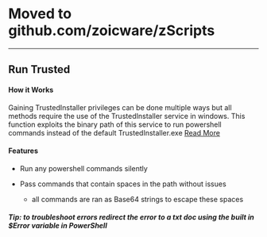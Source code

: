 
# Moved to github.com/zoicware/zScripts

---
## Run Trusted

#### How it Works

Gaining TrustedInstaller privileges can be done multiple ways but all methods require the use of the TrustedInstaller service in windows. This function exploits the binary path of this service to run powershell commands instead of the default TrustedInstaller.exe [Read More](https://www.tiraniddo.dev/2017/08/the-art-of-becoming-trustedinstaller.html)

#### Features

- Run any powershell commands silently 

- Pass commands that contain spaces in the path without issues
    - all commands are ran as Base64 strings to escape these spaces

##### Tip: to troubleshoot errors redirect the error to a txt doc using the built in $Error variable in PowerShell
